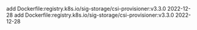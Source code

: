 add Dockerfile:registry.k8s.io/sig-storage/csi-provisioner:v3.3.0 2022-12-28
add Dockerfile:registry.k8s.io/sig-storage/csi-provisioner:v3.3.0 2022-12-28
